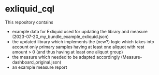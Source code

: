 # exliquid_cql
This repository contains
* example data for Exliquid used for updating the library and measure (2023-07-20_my_bundle_example_exliquid.json)
* the updated library which implements the (new?) logic which takes into account only primary samples having at least one aliquot with rest amount > 0 (and thus having at least one aliquot group)
* the measure which needed to be adapted accordingly (Measure-dashboard_original.json)
* an example measure report

